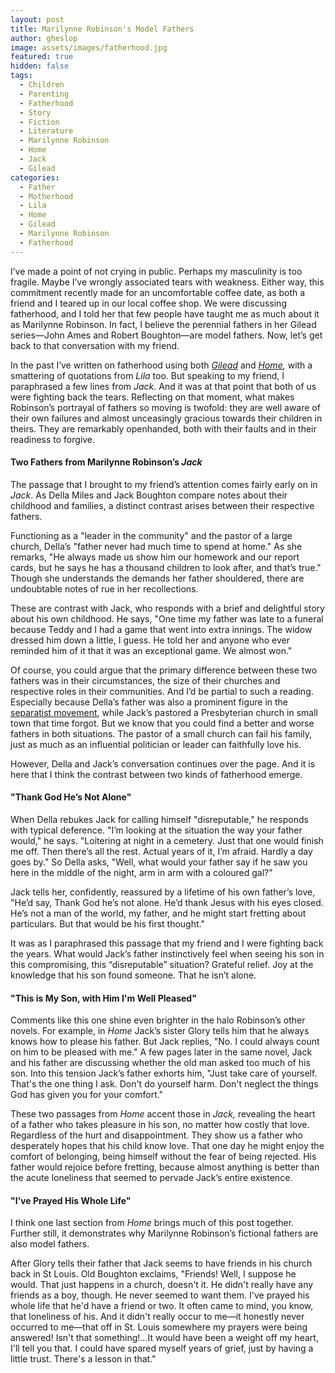 ```yaml
---
layout: post
title: Marilynne Robinson's Model Fathers
author: gheslop
image: assets/images/fatherhood.jpg
featured: true
hidden: false
tags:
  - Children
  - Parenting
  - Fatherhood
  - Story
  - Fiction
  - Literature
  - Marilynne Robinson
  - Home
  - Jack
  - Gilead
categories:
  - Father
  - Motherhood
  - Lila
  - Home
  - Gilead
  - Marilynne Robinson
  - Fatherhood
---
```

I’ve made a point of not crying in public. Perhaps my masculinity is too fragile. Maybe I’ve wrongly associated tears with weakness. Either way, this commitment recently made for an uncomfortable coffee date, as both a friend and I teared up in our local coffee shop. We were discussing fatherhood, and I told her that few people have taught me as much about it as Marilynne Robinson. In fact, I believe the perennial fathers in her Gilead series—John Ames and Robert Boughton—are model fathers. Now, let’s get back to that conversation with my friend.

In the past I’ve written on fatherhood using both [_Gilead_](https://rekindle.co.za/content/2020-06-18-fatherhood "Fatherhood in Gilead") and [_Home_](https://rekindle.co.za/content/2022-03-31-tell-your-children-the-truth "Fatherhood in Home")_,_ with a smattering of quotations from _Lila_ too. But speaking to my friend, I paraphrased a few lines from _Jack_. And it was at that point that both of us were fighting back the tears. Reflecting on that moment, what makes Robinson’s portrayal of fathers so moving is twofold: they are well aware of their own failures and almost unceasingly gracious towards their children in theirs. They are remarkably openhanded, both with their faults and in their readiness to forgive.

#### Two Fathers from Marilynne Robinson’s _Jack_

The passage that I brought to my friend’s attention comes fairly early on in _Jack_. As Della Miles and Jack Boughton compare notes about their childhood and families, a distinct contrast arises between their respective fathers.

Functioning as a "leader in the community" and the pastor of a large church, Della’s "father never had much time to spend at home." As she remarks, "He always made us show him our homework and our report cards, but he says he has a thousand children to look after, and that’s true." Though she understands the demands her father shouldered, there are undoubtable notes of rue in her recollections.

These are contrast with Jack, who responds with a brief and delightful story about his own childhood. He says, "One time my father was late to a funeral because Teddy and I had a game that went into extra innings. The widow dressed him down a little, I guess. He told her and anyone who ever reminded him of it that it was an exceptional game. We almost won."

Of course, you could argue that the primary difference between these two fathers was in their circumstances, the size of their churches and respective roles in their communities. And I’d be partial to such a reading. Especially because Della’s father was also a prominent figure in the [separatist movement](https://en.wikipedia.org/wiki/Black_separatism "Black Separatism"), while Jack’s pastored a Presbyterian church in small town that time forgot. But we know that you could find a better and worse fathers in both situations. The pastor of a small church can fail his family, just as much as an influential politician or leader can faithfully love his.

However, Della and Jack’s conversation continues over the page. And it is here that I think the contrast between two kinds of fatherhood emerge.

#### "Thank God He’s Not Alone"

When Della rebukes Jack for calling himself "disreputable," he responds with typical deference. "I’m looking at the situation the way your father would," he says. "Loitering at night in a cemetery. Just that one would finish me off. Then there’s all the rest. Actual years of it, I’m afraid. Hardly a day goes by." So Della asks, "Well, what would your father say if he saw you here in the middle of the night, arm in arm with a coloured gal?"

Jack tells her, confidently, reassured by a lifetime of his own father’s love, "He’d say, Thank God he’s not alone. He’d thank Jesus with his eyes closed. He’s not a man of the world, my father, and he might start fretting about particulars. But that would be his first thought."

It was as I paraphrased this passage that my friend and I were fighting back the years. What would Jack’s father instinctively feel when seeing his son in this compromising, this “disreputable” situation? Grateful relief. Joy at the knowledge that his son found someone. That he isn’t alone.

#### "This is My Son, with Him I'm Well Pleased"

Comments like this one shine even brighter in the halo Robinson’s other novels. For example, in _Home_ Jack’s sister Glory tells him that he always knows how to please his father. But Jack replies, "No. I could always count on him to be pleased with me." A few pages later in the same novel, Jack and his father are discussing whether the old man asked too much of his son. Into this tension Jack’s father exhorts him, "Just take care of yourself. That's the one thing I ask. Don't do yourself harm. Don't neglect the things God has given you for your comfort."

These two passages from _Home_ accent those in _Jack,_ revealing the heart of a father who takes pleasure in his son, no matter how costly that love. Regardless of the hurt and disappointment. They show us a father who desperately hopes that his child know love. That one day he might enjoy the comfort of belonging, being himself without the fear of being rejected. His father would rejoice before fretting, because almost anything is better than the acute loneliness that seemed to pervade Jack’s entire existence.

#### "I’ve Prayed His Whole Life"

I think one last section from _Home_ brings much of this post together. Further still, it demonstrates why Marilynne Robinson’s fictional fathers are also model fathers.

After Glory tells their father that Jack seems to have friends in his church back in St Louis. Old Boughton exclaims, "Friends! Well, I suppose he would. That just happens in a church, doesn't it. He didn't really have any friends as a boy, though. He never seemed to want them. I've prayed his whole life that he'd have a friend or two. It often came to mind, you know, that loneliness of his. And it didn't really occur to me—it honestly never occurred to me—that off in St. Louis somewhere my prayers were being answered! Isn't that something!...It would have been a weight off my heart, I'll tell you that. I could have spared myself years of grief, just by having a little trust. There's a lesson in that."